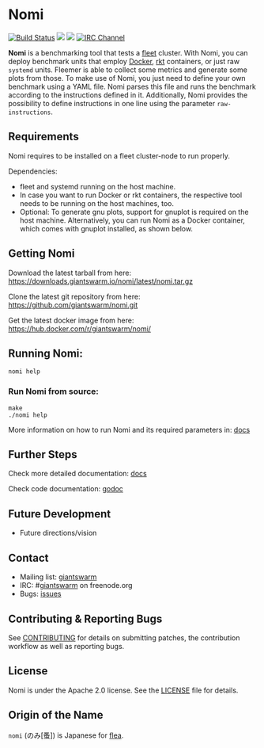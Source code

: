 # Nomi

[![Build Status](https://api.travis-ci.org/giantswarm/nomi.svg)](https://travis-ci.org/giantswarm/nomi)
[![](https://godoc.org/github.com/giantswarm/nomi?status.svg)](http://godoc.org/github.com/giantswarm/nomi)
[![](https://img.shields.io/docker/pulls/giantswarm/nomi.svg)](http://hub.docker.com/giantswarm/nomi)
[![IRC Channel](https://img.shields.io/badge/irc-%23giantswarm-blue.svg)](https://kiwiirc.com/client/irc.freenode.net/#giantswarm)

**Nomi** is a benchmarking tool that tests a [fleet](https://github.com/coreos/fleet) cluster. With Nomi, you can deploy benchmark units that employ [Docker](https://github.com/docker/docker), [rkt](https://github.com/coreos/rkt) containers, or just raw `systemd` units. Fleemer is able to collect some metrics and generate some plots from those. To make use of Nomi, you just need to define your own benchmark using a YAML file. Nomi parses this file and runs the benchmark according to the instructions defined in it. Additionally, Nomi provides the possibility to define instructions in one line using the parameter `raw-instructions`.

## Requirements

Nomi requires to be installed on a fleet cluster-node to run properly.

Dependencies:

- fleet and systemd running on the host machine.
- In case you want to run Docker or rkt containers, the respective tool needs to be running on the host machines, too.
- Optional: To generate gnu plots, support for gnuplot is required on the host machine. Alternatively, you can run Nomi as a Docker container, which comes with gnuplot installed, as shown below.

## Getting Nomi

Download the latest tarball from here: https://downloads.giantswarm.io/nomi/latest/nomi.tar.gz

Clone the latest git repository from here: https://github.com/giantswarm/nomi.git

Get the latest docker image from here: https://hub.docker.com/r/giantswarm/nomi/

## Running Nomi:

`nomi help`

### Run Nomi from source:

```
make
./nomi help
```

More information on how to run Nomi and its required parameters in: [docs](docs)

## Further Steps

Check more detailed documentation: [docs](docs)

Check code documentation: [godoc](https://godoc.org/github.com/giantswarm/nomi)

## Future Development

- Future directions/vision

## Contact

- Mailing list: [giantswarm](https://groups.google.com/forum/#!forum/giantswarm)
- IRC: #[giantswarm](irc://irc.freenode.org:6667/#giantswarm) on freenode.org
- Bugs: [issues](https://github.com/giantswarm/nomi/issues)

## Contributing & Reporting Bugs

See [CONTRIBUTING](CONTRIBUTING.md) for details on submitting patches, the
contribution workflow as well as reporting bugs.

## License

Nomi is under the Apache 2.0 license. See the [LICENSE](LICENSE) file for details.

## Origin of the Name

`nomi` (のみ[蚤]) is Japanese for [flea](https://en.wikipedia.org/wiki/Flea).
